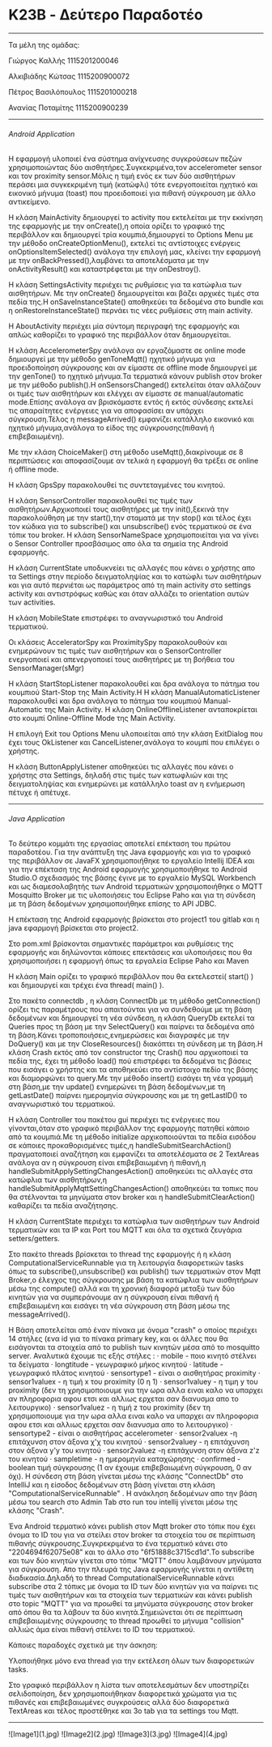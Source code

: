 <h1> K23B - Δεύτερο Παραδοτέο </h1>

<hr>
<p>Τα μέλη της ομάδας:</p>
<p>Γιώργος Καλλής 1115201200046</p>
<p>Αλκιβιάδης Κώτσας 1115200900072</p>
<p>Πέτρος Βασιλόπουλος 1115201000218</p>
<p>Ανανίας Ποταμίτης 1115200900239</p>
<hr>

<h6> Android Application </h6>

<p>Η εφαρμογή υλοποιεί ένα σύστημα ανίχνευσης συγκρούσεων πεζών
χρησιμοποιώντας δύο αισθητήρες.Συγκεκριμένα,τον accelerometer sensor και
τον proximity sensor.Μόλις η τιμή ενός εκ των δύο αισθητήρων περάσει
μια συγκεκριμένη τιμή (κατώφλι) τότε ενεργοποιείται ηχητικό και
εικονικό μήνυμα (toast) που προειδοποιεί για πιθανή σύγκρουση με άλλο
αντικείμενο.</p>

<p> Η κλάση MainActivity δημιουργεί το activity που εκτελείται με την εκκίνηση της
εφαρμογής με την onCreate(),η οποία ορίζει το γραφικό της περιβάλλον και δημιουργεί
τρία κουμπιά,δημιουργεί το Options Menu με την μέθοδο onCreateOptionMenu(),
εκτελεί τις αντίστοιχες ενέργεις onOptionsItemSelected() ανάλογα την επιλογή μας,
κλείνει την εφαρμογή με την onBackPressed(),λαμβάνει τα αποτελέσματα με την onActivityResult()
και καταστρέφεται με την onDestroy().</p>

<p>Η κλάση SettingsActivity περιέχει τις ρυθμίσεις για τα κατώφλια των αισθητήρων.
Με την onCreate() δημιουργείται και βάζει αρχικές τιμές στα πεδία της.Η onSaveInstanceState()
αποθηκεύει τα δεδομένα στο bundle και η onRestoreInstanceState() περνάει τις νέες ρυθμίσεις στη
main activity.</p>

<p>Η AboutActivity περιέχει μία σύντομη περιγραφή της εφαρμογής και απλώς καθορίζει το
γραφικό της περιβάλλον όταν δημιουργείται.</p>

<p>Η κλάση AccelerometerSpy ανάλογα αν εργαζόμαστε σε online mode δημιουργεί με την μέθοδο
 genToneMqtt() ηχητικό μήνυμα για προειδοποίηση σύγκρουσης και αν είμαστε σε offline mode
δημιουργεί με την genTone() το ηχητικό μήνυμα.Τα τερματικά κάνουν publish στον broker με την μέθοδο 
publish().H onSensorsChanged() εκτελείται όταν αλλάζουν οι τιμές των αισθητήρων και ελέγχει αν είμαστε σε
manual/automatic mode.Επίσης ανάλογα αν βρισκόμαστε εντός ή εκτός σύνδεσης εκτελεί τις απαραίτητες
ενέργειες για να αποφασίσει αν υπάρχει σύγκρουση.Τέλος η messageArrived() εμφανίζει κατάλληλο
εικονικό και ηχητικό μήνυμα,ανάλογα το είδος της σύγκρουσης(πιθανή ή επιβεβαιωμένη).</p>

<p>Με την κλάση ChoiceMaker() στη μέθοδο useMqtt(),διακρίνουμε σε 8 περιπτώσεις και αποφασίζουμε
 αν τελικά η εφαρμογή θα τρέξει σε online ή offline mode.</p>

<p>H κλάση GpsSpy παρακολουθεί τις συντεταγμένες του κινητού.</p>

<p>Η κλάση SensorController παρακολουθεί τις τιμές των αισθητήρων.Αρχικοποιεί τους αισθητήρες
με την init(),ξεκινά την παρακολούθηση με την start(),την σταματά με την stop() και τέλος
έχει τον κώδικα για το subscribe() και unsubscribe() ενός τερματικού σε ένα τόπικ του broker.
Η κλάση SensorNameSpace χρησιμοποιείται για να γίνει ο Sensor Controller προσβάσιμος απο όλα τα σημεία της
Android εφαρμογής.</p>

<p>Η κλάση CurrentState υποδυκνείει τις αλλαγές που κάνει ο χρήστης απο τα Settings
στην περίοδο δειγματοληψίας και το κατώφλι των αισθητήρων
και για αυτό περνιέται ως παράμετρος από τη main activity
στο settings activity και αντιστρόφως καθώς και όταν αλλάζει το
orientation αυτών των activities.</p>

<p>Η κλάση MobileState επιστρέφει το αναγνωριστικό του Android τερματικού.</p>

<p>Οι κλάσεις AcceleratorSpy και ProximitySpy παρακολουθούν και ενημερώνουν
τις τιμές των αισθητήρων και ο SensorController ενεργοποιεί και
απενεργοποιεί τους αισθητήρες με τη βοήθεια του SensorManager(sMgr)</p>

<p>Η κλάση StartStopListener παρακολουθεί και δρα ανάλογα το πάτημα του κουμπιού
Start-Stop της Main Activity.H Η κλάση ManualAutomaticListener παρακολουθεί και δρα
ανάλογα το πάτημα του κουμπιού Manual-Automatic της Main Activity.
Η κλάση OnlineOfflineListener ανταποκρίεται στο κουμπί Online-Offline Mode 
της Main Activity.</p>

<p>Η επιλογή Exit του Options Menu υλοποιείται από την κλάση ExitDialog
που έχει τους OkListener και CancelListener,ανάλογα το κουμπί που επιλέγει ο χρήστης.</p>

<p>Η κλάση ButtonApplyListener αποθηκεύει τις αλλαγές που κάνει ο χρήστης στα Settings,
δηλαδή στις τιμές των κατωφλιών και της δειγματοληψίας και ενημερώνει με
κατάλληλο toast αν η ενήμερωση πέτυχε ή απέτυχε.</p>

<hr>
<h6> Java Application </h6>

<p>Το δεύτερο κομμάτι της εργασίας αποτελεί επέκταση του πρώτου παραδοτέου.
Για την ανάπτυξη της Java εφαρμογής και για το γραφικό της περιβάλλον σε JavaFX
χρησιμοποιήθηκε το εργαλείο Intellij IDEA και για την επέκταση της Android εφαρμογής
χρησιμοποιήθηκε το Android Studio.Ο σχεδιασμός της βάσης έγινε με το εργαλείο
MySQL Workbench και ως διαμεσολαβητής των Android τερματικών χρησιμοποιήθηκε
ο MQTT Mosquitto Broker με τις υλοποιήσεις του Eclipse Paho και για τη σύνδεση με
τη βάση δεδομένων χρησιμοποιήθηκε επίσης το API JDBC.</p>

<p>Η επέκταση της Android εφαρμογής βρίσκεται στο project1 του gitlab
και η java εφαρμογή βρίσκεται στο project2.</p>

<p>Στο pom.xml βρίσκονται σημαντικές παράμετροι και ρυθμίσεις της εφαρμογής
και δηλώνονται κάποιες επεκτάσεις και υλοποιήσεις που θα χρησιμοποιήσει η εφαρμογή όπως
τα εργαλεία Eclipse Paho και Maven</p>

<p>Η κλάση Main  ορίζει το γραφικό περιβάλλον που θα εκτελεστεί( start() ) και δημιουργεί και τρέχει
ένα thread( main() ).</p>

<p>Στο πακέτο connectdb , η κλάση ConnectDb με τη μέθοδο getConnection() ορίζει τις παραμέτρους που
 απαιτούνται για να συνδεθούμε με τη βάση δεδομένων και δημιουργεί τη νέα σύνδεση,
η κλάση QueryDb εκτελεί τα Queries προς τη βάση με την SelectQuery() και παίρνει τα δεδομένα από τη
βάση.Κάνει τροποποιήσεις,ενημερώσεις και διαγραφές με την DoQuery() και με την CloseResources()
διακόπτει τη σύνδεση με τη βάση.Η κλάση Crash εκτός από τον constructor της Crash() που αρχικοποιεί τα πεδία της,
έχει τη μέθοδο load() πού επιστρέφει τα δεδομένα τις βάσεις που εισάγει ο χρήστης και τα αποθηκεύει
στο αντίστοιχο πεδίο της βάσης και διαμορφώνει το query.Με την μέθοδο insert() εισάγει τη νέα γραμμή στη
βάση,με την update() ενημερώνει τη βάση δεδομένων,με τη getLastDate() παίρνει ημερομηνία σύγκρουσης και με τη
getLastID() το αναγνωριστικό του τερματικού.</p>

<p>Η κλάση Controller του πακέτου gui περιέχει τις ενέργειες που γίνονται,όταν στο γραφικό περιβάλλον 
της εφαρμογής πατηθεί κάποιο από τα κουμπιά.Με τη μέθοδο initialize αρχικοποιούνται τα πεδία εισόδου
σε κάποιες προκαθορισμένες τιμές,η handleSubmitSearchAction() πραγματοποιεί αναζήτηση και εμφανίζει τα
αποτελέσματα σε 2 TextAreas ανάλογα αν η σύγκρουση είναι επιβεβαιωμένη ή πιθανή,η handleSubmitApplySettingChangesAction()
αποθηκεύει τις αλλαγές στα κατώφλια των αισθητήρων,η handleSubmitApplyMqttSettingChangesAction() αποθηκεύει
τα τοπικς που θα στέλνονται τα μηνύματα στον broker και η handleSubmitClearAction() καθαρίζει τα πεδία αναζήτησης.</p>

<p>Η κλάση CurrentState περιέχει τα κατώφλια των αισθητήρων των Android τερματικών
και τα IP και Port του MQTT και όλα τα σχετικά ζευγάρια setters/getters.</p>

<p>Στο πακέτο threads βρίσκεται το thread της εφαρμογής ή η κλάση ComputationalServiceRunnable για τη λειτουργία
 διαφορετικών tasks όπως τα subscribe(),unsubscribe() και publish() των τερματικών στον Mqtt Broker,ο έλεγχος της σύγκρουσης 
με βάση τα κατώφλια των αισθητήρων μέσω της compute() αλλά και τη χρονική διαφορά μεταξύ των δύο κινητών για να
 συμπεράνουμε αν η σύγκρουση είναι πιθανή ή επιβεβαιωμένη και εισάγει τη νέα σύγκρουση στη βάση μέσω της messageArrived().</p>

<p>Η Βάση αποτελείται από έναν πίνακα με όνομα "crash" ο οποίος περιέχει 14 στήλες (ενα id για το πίνακα primary key, 
και οι άλλες που θα εισάγονται τα στοιχεία από το publish των κινητών μέσα από το mosquitto server. 
Αναλυτικά έχουμε τις εξής στήλες :
· mobile - ποιο κινητό στέλνει τα δείγματα
· longtitude - γεωγραφικό μήκος κινητού
· latitude - γεωγραφικό πλάτος κινητού
· sensortype1 - είναι ο αισθητήρας proximity
· sensor1valuex - η τιμή x του proximity (0 η 1)
· sensor1valuey - η τιμη y του proximity (δεν τη χρησιμοποιουμε για την ωρα αλλα ειναι καλο να υπαρχει αν πληροφορια 
αφου ετσι και αλλιως ερχεται σαν διανυσμα απο το λειτουργικο)
· sensor1valuez - η τιμή z του proximity (δεν τη χρησιμοποιουμε για την ωρα αλλα ειναι καλο να υπαρχει αν πληροφορια 
αφου ετσι και αλλιως ερχεται σαν διανυσμα απο το λειτουργικο)
· sensortype2 - είναι ο αισθητήρας accelerometer
· sensor2valuex -η επιτάχυνση στον άξονα χ'χ  του κινητού
· sensor2valuey  - η επιτάχυνση στον  άξονα y'y του κινητού
· sensor2valuez -η επιτάχυνση στον άξονα z'z του κινητού 
· sampletime - η ημερομηνία καταχώρησης
· confirmed - boolean τιμή σύγκρουσης (1 αν έχουμε επιβεβαιωμένη σύγκρουση, 0 αν όχι).
Η σύνδεση στη βάση γίνεται μέσω της κλάσης "ConnectDb" στο IntelliJ και η είσοδος δεδομένων στη βάση γίνεται στη κλάση "ComputationalServiceRunnable" . Η ανάκληση δεδομένων απο την βάση μέσω του search στο Admin Tab στο run του intellij 
γίνεται μέσω της κλάσης "Crash".</p>

<p> Ένα Android τερματικό κάνει publish στον Mqtt broker στο τόπικ που έχει όνομα το ID του για να στείλει στον broker
τα στοιχεία του σε περίπτωση πιθανής σύγκρουσης.Συγκρεκριμένα το ένα τερματικό κάνει στο "2204694f62075e08" και το άλλο στο "6f51888c3715cd1d".Το subscribe και των δύο κινητών γίνεται στο τόπικ "MQTT" όπου λαμβάνουν μηνύματα για σύγκρουση.
Απο την πλευρά της Java εφαρμογής γίνεται η αντίθετη διαδικασία.Δηλαδή το thread ComputationalServiceRunnable 
κάνει subscribe στα 2 τόπικς με όνομα τα ID των δύο κινητών για να παίρνει τις τιμές των αισθητήρων και τα στοιχεία των
τερματικών και κάνει publish στο topic "MQTT" για να προωθεί τα μηνύματα σύγκρουσης στον broker από όπου θα τα λάβουν
τα δύο κινητά.Σημειώνεται ότι σε περίπτωση επιβεβαιωμένης σύγκρουσης το thread προωθεί το μήνυμα "collision" αλλιώς
άμα είναι πιθανή στέλνει το ID του τερματικού.</p>

<p>Κάποιες παραδοχές σχετικά με την άσκηση:</p>
<p>Υλοποιήθηκε μόνο ενα thread για την εκτέλεση όλων των διαφορετικών tasks.</p>
<p>Στο γραφικό περιβάλλον η λίστα των αποτελεσμάτων δεν υποστηρίζει σελιδοποίηση,
δεν χρησιμοποιήθηκαν διαφορετικά χρώματα για τις πιθανές και επιβεβαιωμένες συγκρούσεις
αλλά δύο διαφορετικά TextAreas και τέλος προστέθηκε και 3ο tab για τα settings του Mqtt.</p>
<hr>
![Image1](1.jpg)
![Image2](2.jpg)
![Image3](3.jpg)
![Image4](4.jpg)